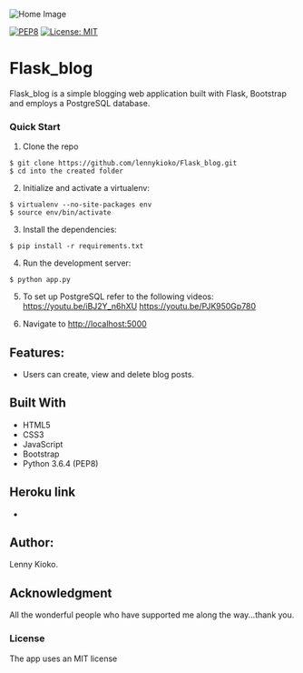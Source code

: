 ![Home Image](https://raw.github.com/lennykioko/Flask_blog/master/static/home-bg.jpg)


[![PEP8](https://img.shields.io/badge/code%20style-pep8-orange.svg)](https://www.python.org/dev/peps/pep-0008/)
[![License: MIT](https://img.shields.io/badge/License-MIT-yellow.svg)](https://opensource.org/licenses/MIT)


# Flask_blog

Flask_blog is a simple blogging web application built with Flask, Bootstrap and employs a PostgreSQL database.

### Quick Start

1. Clone the repo
  ```
  $ git clone https://github.com/lennykioko/Flask_blog.git
  $ cd into the created folder
  ```
  
2. Initialize and activate a virtualenv:
  ```
  $ virtualenv --no-site-packages env
  $ source env/bin/activate
  ```

3. Install the dependencies:
  ```
  $ pip install -r requirements.txt
  ```

4. Run the development server:
  ```
  $ python app.py
  ```

5. To set up PostgreSQL refer to the following videos:
    https://youtu.be/iBJ2Y_n6hXU
    https://youtu.be/PJK950Gp780


6. Navigate to [http://localhost:5000](http://localhost:5000)


## Features:

* Users can create, view and  delete blog posts.


## Built With
* HTML5
* CSS3
* JavaScript
* Bootstrap
* Python 3.6.4 (PEP8)

## Heroku link
* 

## Author:
Lenny Kioko.

## Acknowledgment
All the wonderful people who have supported me along the way...thank you.

### License
The app uses an MIT license
